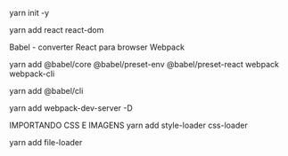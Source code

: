 yarn init -y

yarn add react react-dom

Babel - converter React para browser
Webpack

yarn add @babel/core @babel/preset-env @babel/preset-react webpack webpack-cli

yarn add @babel/cli

yarn add webpack-dev-server -D

IMPORTANDO CSS E IMAGENS
yarn add style-loader css-loader

yarn add file-loader